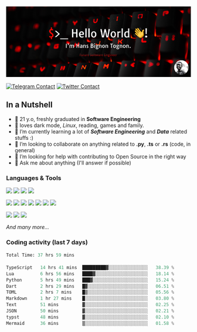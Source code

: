 ![Cover](assets/gh-readme-cover.png)

[![Telegram Contact](https://img.shields.io/badge/Telegram-%230088CC.svg?style=for-the-badge&logo=telegram&logoColor=white)](https://t.me/hanstobi) [![Twitter Contact](https://img.shields.io/badge/Twitter-%2308A0E9.svg?style=for-the-badge&logo=twitter&logoColor=white)](https://twitter.com/_tobihans)

## In a Nutshell
- 👤 21 y.o, freshly graduated in **Software Engineering**
- 🖤 loves dark mode, *Linux*, reading, games and family.
- 🌱 I’m currently learning a lot of ***Software Engineering*** and ***Data*** related stuffs :)
- 👯 I’m looking to collaborate on anything related to **.py**, **.ts** or **.rs** (code, in general)
- 🤔 I’m looking for help with contributing to Open Source in the right way
- 💬 Ask me about anything (I'll answer if possible)

### Languages & Tools
![](https://img.shields.io/badge/Linux-%23eab30f.svg?style=for-the-badge&logo=linux&logoColor=black) ![](https://img.shields.io/badge/Git-%23e54a2f.svg?style=for-the-badge&logo=git&logoColor=white) ![](https://img.shields.io/badge/Github-%231a1d21.svg?style=for-the-badge&logo=github&logoColor=white) ![](https://img.shields.io/badge/Docker-%230394f0.svg?style=for-the-badge&logo=docker&logoColor=white)

![](https://img.shields.io/badge/C-%231a1d21.svg?style=for-the-badge&logo=C&logoColor=white) ![](https://img.shields.io/badge/TypeScript-%230074c2.svg?style=for-the-badge&logo=typescript&logoColor=white) ![](https://img.shields.io/badge/Python-%23f0c540.svg?style=for-the-badge&logo=python) ![](https://img.shields.io/badge/Rust-%23ea4800.svg?style=for-the-badge&logo=rust) ![](https://img.shields.io/badge/Php-%237175aa.svg?style=for-the-badge&logo=php&logoColor=white) ![](https://img.shields.io/badge/HTML-%23d84924.svg?style=for-the-badge&logo=html5&logoColor=white) ![](https://img.shields.io/badge/Scss-%23c45f92.svg?style=for-the-badge&logo=sass&logoColor=white)

![](https://img.shields.io/badge/Vue-%23314559.svg?style=for-the-badge&logo=vue.js) ![](https://img.shields.io/badge/Laravel-%23e54a2f.svg?style=for-the-badge&logo=laravel&logoColor=white) ![](https://img.shields.io/badge/Adonis-%235a45ff.svg?style=for-the-badge&logo=adonisjs)

*And many more...*

### Coding activity (last 7 days)
<!--START_SECTION:waka-->

```python
Total Time: 37 hrs 59 mins

TypeScript   14 hrs 41 mins  █████████▓░░░░░░░░░░░░░░░   38.39 %
Lua          6 hrs 56 mins   ████▓░░░░░░░░░░░░░░░░░░░░   18.14 %
Python       5 hrs 49 mins   ███▓░░░░░░░░░░░░░░░░░░░░░   15.24 %
Dart         2 hrs 29 mins   █▓░░░░░░░░░░░░░░░░░░░░░░░   06.51 %
TOML         2 hrs 7 mins    █▒░░░░░░░░░░░░░░░░░░░░░░░   05.56 %
Markdown     1 hr 27 mins    █░░░░░░░░░░░░░░░░░░░░░░░░   03.80 %
Text         51 mins         ▓░░░░░░░░░░░░░░░░░░░░░░░░   02.25 %
JSON         50 mins         ▓░░░░░░░░░░░░░░░░░░░░░░░░   02.21 %
typst        48 mins         ▓░░░░░░░░░░░░░░░░░░░░░░░░   02.10 %
Mermaid      36 mins         ▒░░░░░░░░░░░░░░░░░░░░░░░░   01.58 %
```

<!--END_SECTION:waka-->
